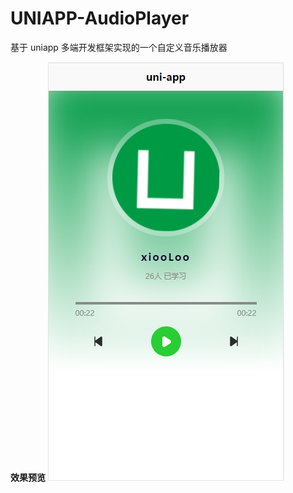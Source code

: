 # UNIAPP-AudioPlayer

基于 uniapp 多端开发框架实现的一个自定义音乐播放器

**效果预览**
![uniapp audio player](https://github.com/xiooLoo/UNIAPP-AudioPlayer/blob/dev/preview/preview-a.png)
